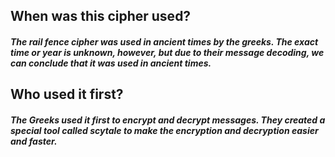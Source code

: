 
<h2> When was this cipher used?

<h5> The rail fence cipher was used in ancient times by the greeks. The exact time or year is unknown, however, but due to 
their message decoding, we can conclude that it was used in ancient times. 


<h2> Who used it first?

<h5>The Greeks used it first to encrypt and decrypt messages. They created a special tool called scytale to make the encryption
and decryption easier and faster. 
